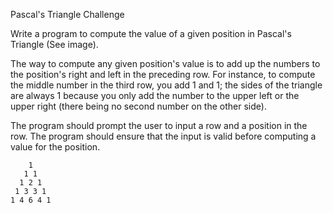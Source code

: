 Pascal's Triangle Challenge

Write a program to compute the value of a given position in Pascal's Triangle
(See image).

The way to compute any given position's value is to add up the numbers to the
position's right and left in the preceding row. For instance, to compute the
middle number in the third row, you add 1 and 1; the sides of the triangle are
always 1 because you only add the number to the upper left or the upper right
(there being no second number on the other side).

The program should prompt the user to input a row and a position in the row.
The program should ensure that the input is valid before computing a value for
the position.

        1
       1 1
      1 2 1
     1 3 3 1
    1 4 6 4 1
